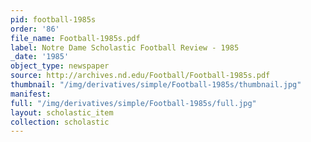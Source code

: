 ```yaml
---
pid: football-1985s
order: '86'
file_name: Football-1985s.pdf
label: Notre Dame Scholastic Football Review - 1985
_date: '1985'
object_type: newspaper
source: http://archives.nd.edu/Football/Football-1985s.pdf
thumbnail: "/img/derivatives/simple/Football-1985s/thumbnail.jpg"
manifest:
full: "/img/derivatives/simple/Football-1985s/full.jpg"
layout: scholastic_item
collection: scholastic
---
```

